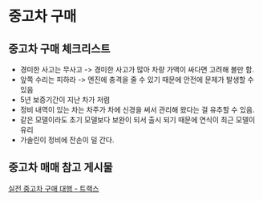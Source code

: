 # 중고차 구매

## 중고차 구매 체크리스트

- 경미한 사고는 무사고 -> 경미한 사고가 많아 차량 가액이 싸다면 고려해 볼만 함.
- 앞쪽 수리는 피하라 -> 엔진에 충격을 줄 수 있기 때문에 안전에 문제가 발생할 수 있음
- 5년 보증기간이 지난 차가 저렴
- 정비 내역이 있는 차는 차주가 차에 신경을 써서 관리해 왔다는 걸 유추할 수 있음.
- 같은 모델이라도 초기 모델보다 보완이 되서 출시 되기 때문에 연식이 최근 모델이 유리
- 가솔린이 정비에 잔손이 덜 간다.

## 중고차 매매 참고 게시물

[실전 중고차 구매 대행 - 트랙스](https://m.blog.naver.com/coolalska/221067719346)
